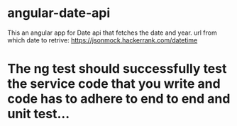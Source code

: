 # angular-date-api
This an angular app for Date api that fetches the date and year. url from which date to retrive: https://jsonmock.hackerrank.com/datetime


 # The ng test should successfully test the service code that you write and code has to adhere to end to end and unit test...
